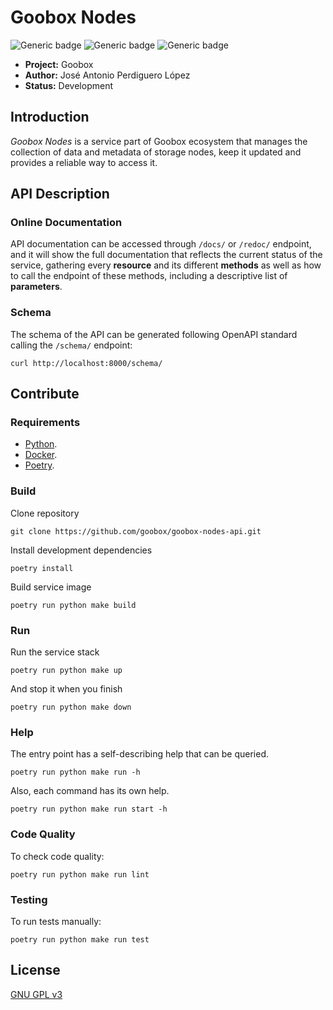 # Goobox Nodes

![Generic badge](https://img.shields.io/badge/Project-Goobox-blue.svg)
![Generic badge](https://img.shields.io/badge/Author-José%20Antonio%20Perdiguero%20López-blue.svg)
![Generic badge](https://img.shields.io/badge/Status-Development-yellow.svg)

* **Project:** Goobox
* **Author:** José Antonio Perdiguero López
* **Status:** Development

## Introduction

_Goobox Nodes_ is a service part of Goobox ecosystem that manages the collection of data and metadata of storage nodes,
keep it updated and provides a reliable way to access it.

## API Description

### Online Documentation
API documentation can be accessed through `/docs/` or `/redoc/` endpoint, and it will show the full documentation that 
reflects the current status of the service, gathering every **resource** and its different **methods** as well as how 
to call the endpoint of these methods, including a descriptive list of **parameters**.

### Schema
The schema of the API can be generated following OpenAPI standard calling the `/schema/` endpoint:

```commandline
curl http://localhost:8000/schema/
```

## Contribute

### Requirements

 * [Python](https://www.python.org/downloads/).
 * [Docker](https://docs.docker.com/install/).
 * [Poetry](https://poetry.eustace.io/docs/#installation).

### Build

Clone repository 

```commandline
git clone https://github.com/goobox/goobox-nodes-api.git
```

Install development dependencies

```commandline
poetry install
```

Build service image

```commandline
poetry run python make build
```

### Run

Run the service stack

```commandline
poetry run python make up
```

And stop it when you finish

```commandline
poetry run python make down
```

### Help
The entry point has a self-describing help that can be queried.

```commandline
poetry run python make run -h
```

Also, each command has its own help.

```commandline
poetry run python make run start -h
```
 ### Code Quality
To check code quality:

```commandline
poetry run python make run lint
```

### Testing
To run tests manually:

```commandline
poetry run python make run test
```

## License

[GNU GPL v3](https://github.com/GooBox/goobox-nodes-api/blob/master/LICENSE)
